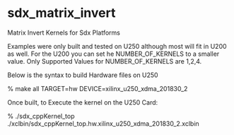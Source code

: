 # sdx_matrix_invert
Matrix Invert Kernels for Sdx Platforms

Examples were only built and tested on U250 although most will fit in U200 as well.
For the U200 you can set he NUMBER_OF_KERNELS to a smaller value.
Only Supported Values for NUMBER_OF_KERNELS are 1,2,4.

Below is the syntax to build Hardware files on U250

% make all TARGET=hw DEVICE=xilinx_u250_xdma_201830_2

Once built, to Execute the kernel on the U250 Card:

% ./sdx_cppKernel_top ./xclbin/sdx_cppKernel_top.hw.xilinx_u250_xdma_201830_2.xclbin
